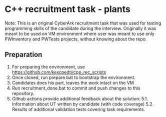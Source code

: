 # C++ recruitment task - plants

Note: This is an original CyberArk recruitment task that was used for testing programming skills of the candidate during the interview.
Originally it was meant to be used on VM environment where user was meant to use only PWInventory and PWTests projects, without knowing about the repo.

## Preparation

1. For preparing the environment, use https://github.com/kexcpedti/cpp_rec_scripts
2. Once cloned, run prepare.bat to bootstrap the environment.
3. Candidates does his part, leaves the work intact on the VM
4. Run recruitment_done.bat to commit and push changes to this repository.
5. Github actions provide additional feedback about the solution:
  5.1. Information about UT written by candidate (with code coverage)
  5.2. Results of additional validation tests covering task requirements.
